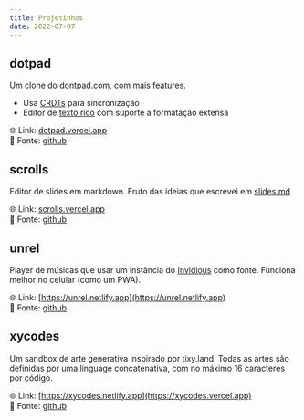 ```yaml
---
title: Projetinhos
date: 2022-07-07
---
```


## dotpad

Um clone do dontpad.com, com mais features.

- Usa [CRDTs](https://josephg.com/blog/crdts-are-the-future/) para sincronização
- Editor de [texto rico](https://tiptap.dev/) com suporte a formatação extensa

🌐 Link: [dotpad.vercel.app](https://dotpad.vercel.app)  
📜 Fonte: [github](https://github.com/brennop/dotpad)

## scrolls

Editor de slides em markdown. Fruto das ideias que escrevei em
[slides.md](slides.md)

🌐 Link: [scrolls.vercel.app](https://scrolls.vercel.app)  
📜 Fonte: [github](https://github.com/brennop/scrolls)

## unrel

Player de músicas que usar um instância do [Invidious](https://invidious.io/)
como fonte. Funciona melhor no celular (como um PWA).

🌐 Link: [https://unrel.netlify.app](https://unrel.netlify.app)  
📜 Fonte: [github](https://github.com/brennop/unrel)

## xycodes

Um sandbox de arte generativa inspirado por tixy.land. Todas as artes
são definidas por uma linguage concatenativa, com no máximo 16 caracteres por
código.

🌐 Link: [https://xycodes.netlify.app](https://xycodes.vercel.app)  
📜 Fonte: [github](https://github.com/brennop/xycodes)
